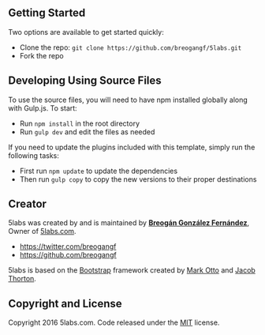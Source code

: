 ## Getting Started

Two options are available to get started quickly:
* Clone the repo: `git clone https://github.com/breogangf/5labs.git`
* Fork the repo

## Developing Using Source Files

To use the source files, you will need to have npm installed globally along with Gulp.js. To start:
* Run `npm install` in the root directory
* Run `gulp dev` and edit the files as needed

If you need to update the plugins included with this template, simply run the following tasks:
* First run `npm update` to update the dependencies
* Then run `gulp copy` to copy the new versions to their proper destinations

## Creator

5labs was created by and is maintained by **[Breogán González Fernández](https://twitter.com/breogangf)**, Owner of [5labs.com](http://5labs.com/).

* https://twitter.com/breogangf
* https://github.com/breogangf

5labs is based on the [Bootstrap](http://getbootstrap.com/) framework created by [Mark Otto](https://twitter.com/mdo) and [Jacob Thorton](https://twitter.com/fat).

## Copyright and License

Copyright 2016 5labs.com. Code released under the [MIT](https://github.com/breogangf/5labs/LICENSE) license.
